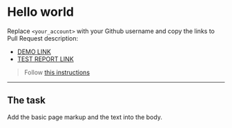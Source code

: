 # Hello world
Replace `<your_account>` with your Github username and copy the links to Pull Request description:
- [DEMO LINK](https://dshyshenko.github.io/layout_hello-world/)
- [TEST REPORT LINK](https://dshyshenko.github.io/layout_hello-world/report/html_report/)

> Follow [this instructions](https://mate-academy.github.io/layout_task-guideline/#how-to-solve-the-layout-tasks-on-github)
___

## The task 
Add the basic page markup and the text into the body.
